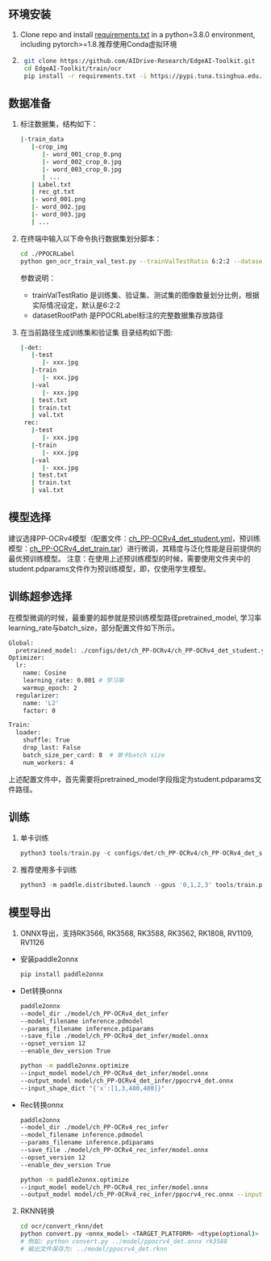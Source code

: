 ## 环境安装
1. Clone repo and install [requirements.txt](https://github.com/AIDrive-Research/EdgeAI-Engine/blob/main/train/ocr/requirements.txt) in a python=3.8.0 environment, including pytorch>=1.8.推荐使用Conda虚拟环境

2. ```bash
    git clone https://github.com/AIDrive-Research/EdgeAI-Toolkit.git
    cd EdgeAI-Toolkit/train/ocr
    pip install -r requirements.txt -i https://pypi.tuna.tsinghua.edu.cn/simple/
   ```

## 数据准备
1. 标注数据集，结构如下：
   ```bash
   |-train_data
      |-crop_img
         |- word_001_crop_0.png
         |- word_002_crop_0.jpg
         |- word_003_crop_0.jpg
         | ...
      | Label.txt
      | rec_gt.txt
      |- word_001.png
      |- word_002.jpg
      |- word_003.jpg
      | ...
   ```

2. 在终端中输入以下命令执行数据集划分脚本：

   ```bash
   cd ./PPOCRLabel 
   python gen_ocr_train_val_test.py --trainValTestRatio 6:2:2 --datasetRootPath ../train_data
   ```
   参数说明：

   - trainValTestRatio 是训练集、验证集、测试集的图像数量划分比例，根据实际情况设定，默认是6:2:2
   - datasetRootPath 是PPOCRLabel标注的完整数据集存放路径

3. 在当前路径生成训练集和验证集
   目录结构如下图:

   ```bash
   |-det:
      |-test
         |- xxx.jpg
      |-train
         |- xxx.jpg
      |-val
         |- xxx.jpg
      | test.txt
      | train.txt
      | val.txt
    rec:
      |-test
         |- xxx.jpg
      |-train
         |- xxx.jpg	
      |-val
         |- xxx.jpg
      | test.txt
      | train.txt
      | val.txt   
   ```

## 模型选择
建议选择PP-OCRv4模型（配置文件：[ch_PP-OCRv4_det_student.yml](https://github.com/AIDrive-Research/EdgeAI-Toolkit/tree/main/train/ocr/paddleocr/configs/det/ch_PP-OCRv4/ch_PP-OCRv4_det_cml.yml)，预训练模型：[ch_PP-OCRv4_det_train.tar](https://paddleocr.bj.bcebos.com/PP-OCRv4/chinese/ch_PP-OCRv4_det_train.tar)）进行微调，其精度与泛化性能是目前提供的最优预训练模型。
注意：在使用上述预训练模型的时候，需要使用文件夹中的student.pdparams文件作为预训练模型，即，仅使用学生模型。

## 训练超参选择
在模型微调的时候，最重要的超参就是预训练模型路径pretrained_model, 学习率learning_rate与batch_size，部分配置文件如下所示。
```bash
Global:
  pretrained_model: ./configs/det/ch_PP-OCRv4/ch_PP-OCRv4_det_student.yml # 预训练模型路径
Optimizer:
  lr:
    name: Cosine
    learning_rate: 0.001 # 学习率
    warmup_epoch: 2
  regularizer:
    name: 'L2'
    factor: 0

Train:
  loader:
    shuffle: True
    drop_last: False
    batch_size_per_card: 8  # 单卡batch size
    num_workers: 4
```
上述配置文件中，首先需要将pretrained_model字段指定为student.pdparams文件路径。


## 训练

1. 单卡训练

   ```python
   python3 tools/train.py -c configs/det/ch_PP-OCRv4/ch_PP-OCRv4_det_student.yml -o Global.pretrained_model=./pretrain_models/ch_PP-OCRv4_det_train/best_accuracy.pdparams
   ```

2. 推荐使用多卡训练

   ```python
   python3 -m paddle.distributed.launch --gpus '0,1,2,3' tools/train.py -c configs/det/ch_PP-OCRv4/ch_PP-OCRv4_det_student.yml -o Global.pretrained_model=./pretrain_models/ch_PP-OCRv4_det_train/best_accuracy.pdparams
   ```

## 模型导出
1. ONNX导出，支持RK3566, RK3568, RK3588, RK3562, RK1808, RV1109, RV1126

- 安装paddle2onnx
   ```bash 
   pip install paddle2onnx
   ```
- Det转换onnx
   ```bash
   paddle2onnx 
   --model_dir ./model/ch_PP-OCRv4_det_infer 
   --model_filename inference.pdmodel 
   --params_filename inference.pdiparams 
   --save_file ./model/ch_PP-OCRv4_det_infer/model.onnx 
   --opset_version 12 
   --enable_dev_version True
   ```
   ```bash
   python -m paddle2onnx.optimize 
   --input_model model/ch_PP-OCRv4_det_infer/model.onnx                                  
   --output_model model/ch_PP-OCRv4_det_infer/ppocrv4_det.onnx 
   --input_shape_dict "{'x':[1,3,480,480]}"
   ```
- Rec转换onnx
   ```bash
   paddle2onnx 
   --model_dir ./model/ch_PP-OCRv4_rec_infer 
   --model_filename inference.pdmodel 
   --params_filename inference.pdiparams 
   --save_file ./model/ch_PP-OCRv4_rec_infer/model.onnx 
   --opset_version 12 
   --enable_dev_version True
   ```
   ```bash
   python -m paddle2onnx.optimize 
   --input_model model/ch_PP-OCRv4_rec_infer/model.onnx 
   --output_model model/ch_PP-OCRv4_rec_infer/ppocrv4_rec.onnx --input_shape_dict "{'x':[1,3,48,320]}"
   ```

2. RKNN转换
   ```bash 
   cd ocr/convert_rknn/det
   python convert.py <onnx_model> <TARGET_PLATFORM> <dtype(optional)> <output_rknn_path(optional)>
   # 例如: python convert.py ../model/ppocrv4_det.onnx rk3588
   # 输出文件保存为: ../model/ppocrv4_det.rknn
   ```

